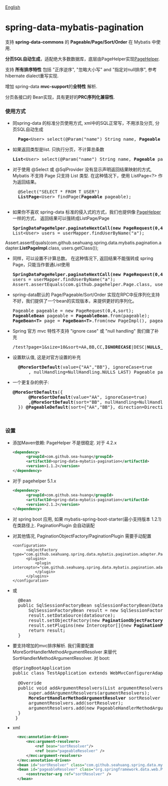 [English](https://github.com/sea-huang/spring-data-mybatis-pagination/blob/master/README.md)

# spring-data-mybatis-pagination
支持 <b>spring-data-commons</b> 的 <b>Pageable/Page/Sort/Order</b> 在  Mybatis 中使用.

<b>分页SQL自动生成</b>，适配绝大多数数据库，底层由PageHelper实现[PageHelper](https://github.com/pagehelper/Mybatis-PageHelper). 
  
支持 <b>所有排序特性</b> 包括 "正序逆序", "忽略大小写" and "指定对null排序", 参考hibernate dialect重写实现.  

增加 spring-data <b>mvc-support</b>的<b>全特性</b> 解析.  

分页各接口的 Bean实现，具有更好的<b>PRC序列化兼容性</b>. 


### 使用方式
- 同spring-data 的标准分页使用方式, xml中的SQL正常写，不用涉及分页, 分页SQL自动生成

  <pre>
	<b>Page</b>&ltUser&gt select(@Param("name") String name, <b>Pageable</b> pageable);
  </pre>

- 如果返回类型是list. 只执行分页，不计算总条数
  <pre>
  <b>List</b>&ltUser&gt select(@Param("name") String name, <b>Pageable</b> pageable);
  </pre>

- 对于使用 @Select 或 @SqlProvider 没有显示声明返回结果映射的方式, Mybatis 不支持 Page 只支持 List 类型. 在这种情况下，使用 ListPage<?> 作为返回结果。
	<pre>
	@Select("SELECT * FROM T_USER")
    <b>ListPage</b>&ltUser&gt findPage(<b>Pageable</b> pageable);
	</pre>
	
- 如果你不喜欢 spring-data 标准的侵入式的方式，我们也提供像 [PageHelper](https://github.com/pagehelper/Mybatis-PageHelper)一样的方式， 返回结果可以强转成ListPage/Page

  <pre>
  <b>SpringDataPageHelper.paginateNextCall(new PageRequest(0,4));</b>
  List&ltUser&gt users = userMapper.findUserByName("a");
Assert.assertEquals(com.github.seahuang.spring.data.mybatis.pagination.adapter.<b>ListPageImpl</b>.class, users.getClass());
  </pre>
  
- 同样，可以设置不计算总数。 在这种情况下, 返回结果不能强转成 spring Page，只能当作普通List使用
  <pre>
  <b>SpringDataPageHelper.paginateNextCall(new PageRequest(0,4), false);</b>
  users = userMapper.findUserByName("a");
  Assert.assertEquals(com.github.pagehelper.Page.class, users.getClass());
  </pre>
 
- spring-data默认的 Page/Pageable/Sort/Order 实现在RPC中反序列化支持不好，我们提供了一个bean的实现版本，来提供更好的序列化。
  
  <pre>
  Pageable pageable = new PageRequest(0,4,sort);
  <b>PageableBean</b> pageable = <b>PageableBean</b>.from(pageable);
  <b>PageBean&ltT&gt</b> page = <b>PageBean&ltT&gt</b>.from(new PageImpl<T>(), pageable);
  </pre>
  
- Spring 官方 mvc 特性不支持 "ignore case" 或 "null handling"
  我们做了补充
  
  <pre>
  /test?page=1&size=10&sort=AA,BB,CC,<b>IGNORECASE</b>|DESC|<b>NULLS_LAST</b>
  </pre>
  
- 设置默认值, 这是对官方设置的补充
  <pre>
  	<b>@MoreSortDefault</b>(value={"AA","BB"}, ignoreCase=true
		, nullHandling=NullHandling.NULLS_LAST) Pageable pageable
  </pre>
  
- 一个更复杂的例子:
  <pre>
  <b>@MoreSortDefaults</b>({
		<b>@MoreSortDefault</b>(value="AA", ignoreCase=true)
		,<b>@MoreSortDefault</b>(sort="BB", nullHandling=NullHandling.NULLS_LAST)
	}) <b>@PageableDefault</b>(sort={"AA","BB"}, direction=Direction.DESC) Pageable pageable
  </pre>
  
    <br>
### 设置
- 添加Maven依赖: PageHelper 不是很稳定. 对于 4.2.x
  ```xml
  <dependency>
  		<groupId>com.github.sea-huang</groupId>
  		<artifactId>spring-data-mybatis-pagination</artifactId>
  		<version>1.1.2</version>
  </dependency>
  ```	
  
- 对于 pagehelper 5.1.x

  ```xml
  <dependency>
  		<groupId>com.github.sea-huang</groupId>
  		<artifactId>spring-data-mybatis-pagination</artifactId>
  		<version>2.1.2</version>
  </dependency>
  ```	
  
- 对 spring boot 应用, 如果 mybatis-spring-boot-starter(最小支持版本 1.2.1) 在类路径上. PaginationPlugin 会自动装配
- 对其他情况, PaginationObjectFactory/PaginationPlugin 需要手动配置
  ```
  <configuration>
  		<objectFactory type="com.github.seahuang.spring.data.mybatis.pagination.adapter.PaginationObjectFactory"/>
  		<plugins>
 			<plugin interceptor="com.github.seahuang.spring.data.mybatis.pagination.adapter.PaginationPlugin">
 			</plugin>
 		</plugins>
  </configuration>
  ```
  
- 或

  <pre>
    @Bean
    public SqlSessionFactoryBean sqlSessionFactoryBean(DataSource dataSource){
    	SqlSessionFactoryBean result = new SqlSessionFactoryBean();
    	result.setDataSource(dataSource);
    	result.setObjectFactory(new <b>PaginationObjectFactory</b>());
    	result.setPlugins(new Interceptor[]{new <b>PaginationPlugin</b>()});
    	return result;
    }
  </pre>
  
- 要支持增加的mvc排序解析. 我们需要配置 MoreSortHandlerMethodArgumentResolver 来替代 SortHandlerMethodArgumentResolver. 对 boot:

  <pre>
  @SpringBootApplication
  public class TestApplication extends WebMvcConfigurerAdapter {
	
    @Override
    public void addArgumentResolvers(List<HandlerMethodArgumentResolver> argumentResolvers) {
        super.addArgumentResolvers(argumentResolvers);
        <b>MoreSortHandlerMethodArgumentResolver</b> sortResolver = new <b>MoreSortHandlerMethodArgumentResolver</b>();
        argumentResolvers.add(sortResolver);
        argumentResolvers.add(new PageableHandlerMethodArgumentResolver(sortResolver));
    }
   }
  </pre>
  
- xml

  ```xml
  	<mvc:annotation-driven>  
	    <mvc:argument-resolvers>
			<ref bean="sortResolver"/>
	        <ref bean="pageableResolver" />
    	</mvc:argument-resolvers>
    </mvc:annotation-driven>
    <bean id="sortResolver" class="com.github.seahuang.spring.data.mybatis.pagination.mvc.MoreSortHandlerMethodArgumentResolver" />
	<bean id="pageableResolver" class="org.springframework.data.web.PageableHandlerMethodArgumentResolver">
	    <constructor-arg ref="sortResolver" />
	</bean>
  
  ```